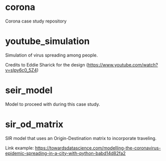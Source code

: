 # corona
Corona case study repository

# youtube_simulation
Simulation of virus spreading among people.

Credits to Eddie Sharick for the design (https://www.youtube.com/watch?v=sIpy6c0_5Z4)

# seir_model
Model to proceed with during this case study.

# sir_od_matrix
SIR model that uses an Origin-Destination matrix to incorporate traveling.

Link example: https://towardsdatascience.com/modelling-the-coronavirus-epidemic-spreading-in-a-city-with-python-babd14d82fa2
